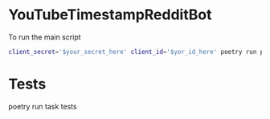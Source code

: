 # YouTubeTimestampRedditBot

To run the main script
```bash
client_secret='$your_secret_here' client_id='$yor_id_here' poetry run python src/bot.py
```

# Tests
poetry run task tests
